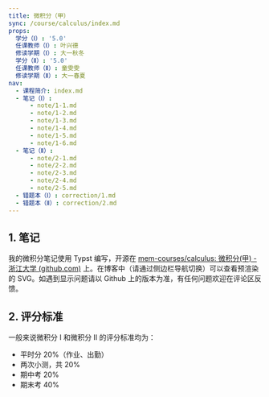 ```yaml
---
title: 微积分（甲）
sync: /course/calculus/index.md
props:
  学分（Ⅰ）: '5.0'
  任课教师（Ⅰ）: 叶兴德
  修读学期（Ⅰ）: 大一秋冬
  学分（Ⅱ）: '5.0'
  任课教师（Ⅱ）: 童雯雯
  修读学期（Ⅱ）: 大一春夏
nav:
  - 课程简介: index.md
  - 笔记（Ⅰ）:
      - note/1-1.md
      - note/1-2.md
      - note/1-3.md
      - note/1-4.md
      - note/1-5.md
      - note/1-6.md
  - 笔记（Ⅱ）:
      - note/2-1.md
      - note/2-2.md
      - note/2-3.md
      - note/2-4.md
      - note/2-5.md
  - 错题本（Ⅰ）: correction/1.md 
  - 错题本（Ⅱ）: correction/2.md
---
```


## 1. 笔记

我的微积分笔记使用 Typst 编写，开源在 [mem-courses/calculus: 微积分(甲) - 浙江大学 (github.com)](https://github.com/mem-courses/calculus) 上。在博客中（请通过侧边栏导航切换）可以查看预渲染的 SVG。如遇到显示问题请以 Github 上的版本为准，有任何问题欢迎在评论区反馈。

## 2. 评分标准

一般来说微积分 I 和微积分 II 的评分标准均为：

- 平时分 20%（作业、出勤）
- 两次小测，共 20%
- 期中考 20%
- 期末考 40%
